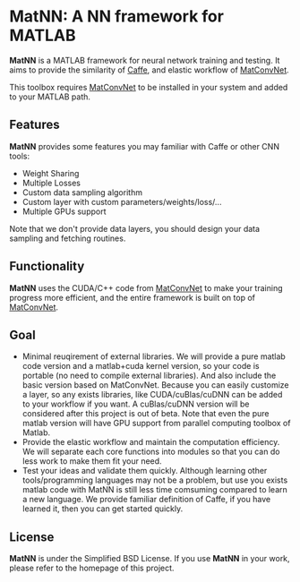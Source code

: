 # MatNN: A NN framework for MATLAB

**MatNN** is a MATLAB framework for neural network training and testing. It aims to provide the similarity of [Caffe](http://caffe.berkeleyvision.org), and elastic workflow of [MatConvNet](http://www.vlfeat.org/matconvnet).

This toolbox requires [MatConvNet](http://www.vlfeat.org/matconvnet) to be installed in your system and added to your MATLAB path.

## Features

**MatNN** provides some features you may familiar with Caffe or other CNN tools:
- Weight Sharing
- Multiple Losses
- Custom data sampling algorithm
- Custom layer with custom parameters/weights/loss/...
- Multiple GPUs support

Note that we don't provide data layers, you should design your data sampling and fetching routines.

## Functionality

**MatNN** uses the CUDA/C++ code from [MatConvNet](http://www.vlfeat.org/matconvnet)
to make your training progress more efficient, and the entire framework is built on top of [MatConvNet](http://www.vlfeat.org/matconvnet).

## Goal

- Minimal reuqirement of external libraries. We will provide a pure matlab code version and a matlab+cuda kernel version, so your code is portable (no need to compile external libraries). And also include the basic version based on MatConvNet. Because you can easily customize a layer, so any exists libraries, like CUDA/cuBlas/cuDNN can be added to your workflow if you want. A cuBlas/cuDNN version will be considered after this project is out of beta. Note that even the pure matlab version will have GPU support from parallel computing toolbox of Matlab.
- Provide the elastic workflow and maintain the computation efficiency. We will separate each core functions into modules so that you can do less work to make them fit your need.
- Test your ideas and validate them quickly. Although learning other tools/programming languages may not be a problem, but use you exists matlab code with MatNN is still less time comsuming compared to learn a new language. We provide familiar definition of Caffe, if you have learned it, then you can get started quickly.

## License

**MatNN** is under the Simplified BSD License.
If you use **MatNN** in your work, please refer to the homepage of this project.
